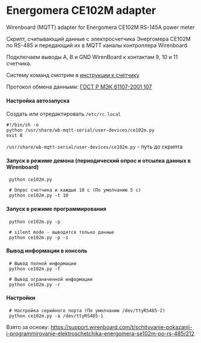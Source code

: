 # Energomera CE102M adapter
Wirenboard (MQTT) adapter for Energomera CE102M RS-145A power meter

Скрипт, считывающий данные с электросчетчика Энергомера CE102М по RS-485 и передающий их в MQTT каналы контроллера Wirenboard

Подключаем выводы A, B и GND WirenBoard к контактам 9, 10 и 11 счетчика.

Систему команд смотрим в [инструкции к счетчику](http://www.energomera.ru/documentations/ce102m_full_re.pdf)

Протокол обмена данными: [ГОСТ Р МЭК 61107-2001 107](http://standartgost.ru/g/%D0%93%D0%9E%D0%A1%D0%A2_%D0%A0_%D0%9C%D0%AD%D0%9A_61107-2001)

#### Настройка автозапуска
Создать или отредактировать `/etc/rc.local`

```shell script
#!/bin/sh -e
python /usr/share/wb-mqtt-serial/user-devices/ce102m.py
exit 0
```
`/usr/share/wb-mqtt-serial/user-devices/ce102m.py` - путь до скрипта

#### Запуск в режиме демона (периодический опрос и отсылка данных в Wirenboard)
```shell script
 python ce102m.py

 # Опрос счетчика и каждые 10 с (По умолчанию 5 с)
 python ce102m.py -t 10
```

#### Запуск в режиме программирования
```shell script
 python ce102m.py -p

 # silent mode - выводятся только данные
 python ce102m.py -p -s
```

#### Вывод информации в консоль
```shell script
 # Вывод полной информации
 python ce102m.py -f

 # Вывод ограниченной информации
 python ce102m.py -r
```

#### Настройки
```shell script
 # Настройка серийного порта (По умолчанию /dev/ttyRS485-2)
 python ce102m.py -a /dev/ttyRS485-1
```

Взято за основу: https://support.wirenboard.com/t/schityvanie-pokazanij-i-programmirovanie-elektroschetchika-energomera-se102m-po-rs-485/212